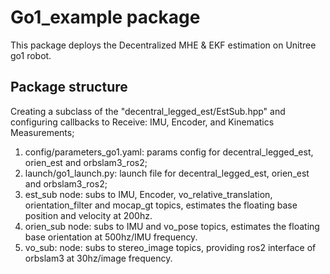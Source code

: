 # Go1_example package
This package deploys the Decentralized MHE & EKF estimation on Unitree go1 robot. 
## Package structure
Creating a subclass of the "decentral_legged_est/EstSub.hpp" and configuring callbacks to Receive: IMU, Encoder, and Kinematics Measurements;
1. config/parameters_go1.yaml: params config for decentral_legged_est, orien_est and orbslam3_ros2;
2. launch/go1_launch.py: launch file for decentral_legged_est, orien_est and orbslam3_ros2;
3. est_sub node: subs to IMU, Encoder, vo_relative_translation, orientation_filter and mocap_gt topics, estimates the floating base position and velocity at 200hz.
4. orien_sub node: subs to IMU and vo_pose topics, estimates the floating base orientation at 500hz/IMU frequency.
5. vo_sub: node: subs to stereo_image topics, providing ros2 interface of orbslam3 at 30hz/image frequency.